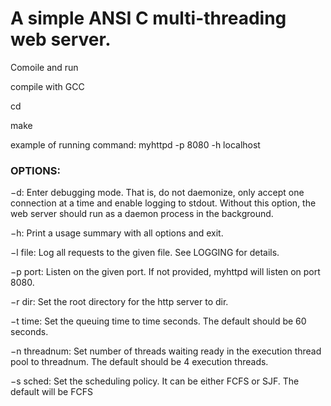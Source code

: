 # A simple ANSI C multi-threading web server.

Comoile and run

compile with GCC

cd 

make

example of running command: myhttpd -p 8080 -h localhost

### OPTIONS:

−d: Enter debugging mode. That is, do not daemonize, only accept one connection at a time and enable logging to stdout. Without this option, the web server should run as a daemon process in the background.

−h: Print a usage summary with all options and exit.

−l file: Log all requests to the given file. See LOGGING for details.

−p port: Listen on the given port. If not provided, myhttpd will listen on port 8080.

−r dir: Set the root directory for the http server to dir.

−t time: Set the queuing time to time seconds. The default should be 60 seconds.

−n threadnum: Set number of threads waiting ready in the execution thread pool to threadnum. The default should be 4 execution threads.

−s sched: Set the scheduling policy. It can be either FCFS or SJF. The default will be FCFS

